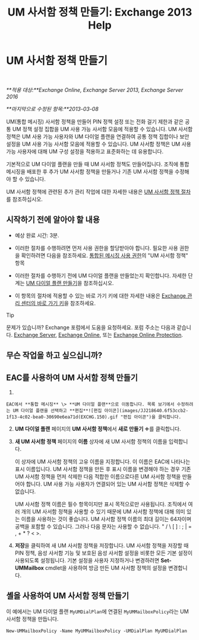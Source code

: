 ﻿---
title: 'UM 사서함 정책 만들기: Exchange 2013 Help'
TOCTitle: UM 사서함 정책 만들기
ms:assetid: 7f20874b-c46c-4505-9a78-f63eacb578ff
ms:mtpsurl: https://technet.microsoft.com/ko-kr/library/Bb123510(v=EXCHG.150)
ms:contentKeyID: 50556020
ms.date: 05/22/2018
mtps_version: v=EXCHG.150
f1_keywords:
- Microsoft.Exchange.Management.SnapIn.Esm.Servers.UnifiedMessaging.CreateUMMailboxPolicyWizardForm.CreateUMMailboxPolicyWizardPage
ms.translationtype: MT
---

# UM 사서함 정책 만들기

 

_**적용 대상:**Exchange Online, Exchange Server 2013, Exchange Server 2016_

_**마지막으로 수정된 항목:**2013-03-08_

UM(통합 메시징) 사서함 정책을 만들어 PIN 정책 설정 또는 전화 걸기 제한과 같은 공통 UM 정책 설정 집합을 UM 사용 가능 사서함 모음에 적용할 수 있습니다. UM 사서함 정책은 UM 사용 가능 사용자와 UM 다이얼 플랜을 연결하여 공통 정책 집합이나 보안 설정을 UM 사용 가능 사서함 모음에 적용할 수 있습니다. UM 사서함 정책은 UM 사용 가능 사용자에 대해 UM 구성 설정을 적용하고 표준화하는 데 유용합니다.

기본적으로 UM 다이얼 플랜을 만들 때 UM 사서함 정책도 만들어집니다. 조직에 통합 메시징을 배포한 후 추가 UM 사서함 정책을 만들거나 기존 UM 사서함 정책을 수정해야 할 수 있습니다.

UM 사서함 정책에 관련된 추가 관리 작업에 대한 자세한 내용은 [UM 사서함 정책 절차](um-mailbox-policy-procedures-exchange-2013-help.md)를 참조하십시오.

## 시작하기 전에 알아야 할 내용

  - 예상 완료 시간: 3분.

  - 이러한 절차를 수행하려면 먼저 사용 권한을 할당받아야 합니다. 필요한 사용 권한을 확인하려면 다음을 참조하세요. [통합된 메시징 사용 권한](unified-messaging-permissions-exchange-2013-help.md)의 "UM 사서함 정책" 항목

  - 이러한 절차를 수행하기 전에 UM 다이얼 플랜을 만들었는지 확인합니다. 자세한 단계는 [UM 다이얼 플랜 만들기](create-a-um-dial-plan-exchange-2013-help.md)을 참조하십시오.

  - 이 항목의 절차에 적용할 수 있는 바로 가기 키에 대한 자세한 내용은 [Exchange 관리 센터의 바로 가기 키](keyboard-shortcuts-in-the-exchange-admin-center-exchange-online-protection-help.md)을 참조하세요.


> [!TIP]
> 문제가 있습니까? Exchange 포럼에서 도움을 요청하세요. 포럼 주소는 다음과 같습니다. <A href="https://go.microsoft.com/fwlink/p/?linkid=60612">Exchange Server</A>, <A href="https://go.microsoft.com/fwlink/p/?linkid=267542">Exchange Online</A>, 또는 <A href="https://go.microsoft.com/fwlink/p/?linkid=285351">Exchange Online Protection</A>.



## 무슨 작업을 하고 싶으십니까?

## EAC를 사용하여 UM 사서함 정책 만들기

1.  
    
    EAC에서 **통합 메시징** \> **UM 다이얼 플랜**으로 이동합니다. 목록 보기에서 수정하려는 UM 다이얼 플랜을 선택하고 **편집**![편집 아이콘](images/JJ218640.6f53ccb2-1f13-4c02-bea0-30690e6ea71d(EXCHG.150).gif "편집 아이콘")을 클릭합니다.

2.  **UM 다이얼 플랜** 페이지의 **UM 사서함 정책**에서 **새로 만들기** ![아이콘 추가](images/JJ218640.c1e75329-d6d7-4073-a27d-498590bbb558(EXCHG.150).gif "아이콘 추가")를 클릭합니다.

3.  **새 UM 사서함 정책** 페이지의 **이름** 상자에 새 UM 사서함 정책의 이름을 입력합니다.
    
    이 상자에 UM 사서함 정책의 고유 이름을 지정합니다. 이 이름은 EAC에 나타나는 표시 이름입니다. UM 사서함 정책을 만든 후 표시 이름을 변경해야 하는 경우 기존 UM 사서함 정책을 먼저 삭제한 다음 적합한 이름으로다른 UM 사서함 정책을 만들어야 합니다. UM 사용 가능 사용자가 연결되어 있는 UM 사서함 정책은 삭제할 수 없습니다.
    
    UM 사서함 정책 이름은 필수 항목이지만 표시 목적으로만 사용됩니다. 조직에서 여러 개의 UM 사서함 정책을 사용할 수 있기 때문에 UM 사서함 정책에 대해 의미 있는 이름을 사용하는 것이 좋습니다. UM 사서함 정책 이름의 최대 길이는 64자이며 공백을 포함할 수 있습니다. 그러나 다음 문자는 사용할 수 없습니다. " / \\ \[ \] : ; | = , + \* ? \< \>.

4.  **저장**을 클릭하여 새 UM 사서함 정책을 저장합니다. UM 사서함 정책을 저장할 때 PIN 정책, 음성 사서함 기능 및 보호된 음성 사서함 설정을 비롯한 모든 기본 설정이 사용되도록 설정됩니다. 기본 설정을 사용자 지정하거나 변경하려면 **Set-UMMailbox** cmdlet을 사용하여 방금 만든 UM 사서함 정책의 설정을 변경합니다.

## 셸을 사용하여 UM 사서함 정책 만들기

이 예에서는 UM 다이얼 플랜 `MyUMDialPlan`에 연결된 `MyUMMailboxPolicy`라는 UM 사서함 정책을 만듭니다.

    New-UMMailboxPolicy -Name MyUMMailboxPolicy -UMDialPlan MyUMDialPlan

